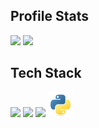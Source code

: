## Profile Stats
<img height="195" src="https://github-readme-stats-five-blush-46.vercel.app/api?username=martinmdl&show_icons=true&theme=default" /> <img height="195" src="https://github-readme-stats-five-blush-46.vercel.app/api/top-langs?username=martinmdl" />

## Tech Stack
<img src="https://cdn.jsdelivr.net/gh/devicons/devicon@latest/icons/kotlin/kotlin-original.svg" height="40"/> <img src="https://upload.wikimedia.org/wikipedia/commons/thumb/7/79/Spring_Boot.svg/640px-Spring_Boot.svg.png" height="40"/> <img src="https://www.vectorlogo.zone/logos/nodejs/nodejs-icon.svg" height="40"/> <img src="https://raw.githubusercontent.com/devicons/devicon/master/icons/python/python-original.svg" height="40"/>
